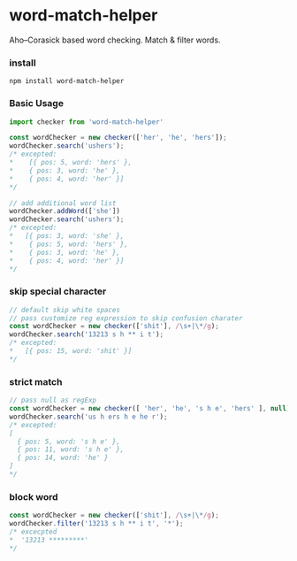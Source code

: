 # word-match-helper
Aho–Corasick based word checking. Match & filter words.

### install
````
npm install word-match-helper
````

### Basic Usage
````javascript
import checker from 'word-match-helper'

const wordChecker = new checker(['her', 'he', 'hers']);
wordChecker.search('ushers');
/* excepted:
*    [{ pos: 5, word: 'hers' },
*    { pos: 3, word: 'he' },
*    { pos: 4, word: 'her' }]
*/

// add additional word list 
wordChecker.addWord(['she'])
wordChecker.search('ushers');
/* excepted:
*   [{ pos: 3, word: 'she' },
*    { pos: 5, word: 'hers' },
*    { pos: 3, word: 'he' },
*    { pos: 4, word: 'her' }]
*/
````

### skip special character
````js
// default skip white spaces
// pass customize reg expression to skip confusion charater
const wordChecker = new checker(['shit'], /\s+|\*/g);
wordChecker.search('13213 s h ** i t');
/* excepted:
*   [{ pos: 15, word: 'shit' }]
*/
````

### strict match
````js
// pass null as regExp
const wordChecker = new checker([ 'her', 'he', 's h e', 'hers' ], null);
wordChecker.search('us h ers h e he r');
/* excepted:
[
  { pos: 5, word: 's h e' },
  { pos: 11, word: 's h e' },
  { pos: 14, word: 'he' }
]
*/
````

### block word
````js
const wordChecker = new checker(['shit'], /\s+|\*/g);
wordChecker.filter('13213 s h ** i t', '*');
/* excecpted
*  '13213 *********'
*/
````
